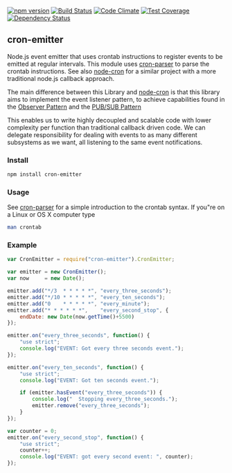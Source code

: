 [![npm version](https://badge.fury.io/js/cron-emitter.svg)](http://badge.fury.io/js/cron-emitter)
[![Build Status](https://travis-ci.org/tfmalt/node-cron-emitter.svg?branch=master)](https://travis-ci.org/tfmalt/node-cron-emitter)
[![Code Climate](https://codeclimate.com/github/tfmalt/node-cron-emitter/badges/gpa.svg)](https://codeclimate.com/github/tfmalt/node-cron-emitter)
[![Test Coverage](https://codeclimate.com/github/tfmalt/node-cron-emitter/badges/coverage.svg)](https://codeclimate.com/github/tfmalt/node-cron-emitter)
[![Dependency Status](https://david-dm.org/tfmalt/node-cron-emitter.svg)](https://david-dm.org/tfmalt/node-cron-emitter)

## cron-emitter

Node.js event emitter that uses crontab instructions to register events 
to be emitted at regular intervals. This module uses 
[cron-parser](https://github.com/harrisiirak/cron-parser)
to parse the crontab instructions. See also 
[node-cron](https://github.com/ncb000gt/node-cron) for a similar project with
a more traditional node.js callback approach.

The main difference between this Library and 
[node-cron](https://github.com/ncb000gt/node-cron) is that this library aims 
to implement the event listener pattern, to achieve capabilities found in the
[Observer Pattern](http://en.wikipedia.org/wiki/Observer_pattern) and the
[PUB/SUB Pattern](http://en.wikipedia.org/wiki/Publish%E2%80%93subscribe_pattern)

This enables us to write highly decoupled and scalable code with
lower complexity per function than traditional callback driven code. We can delegate
responsibility for dealing with events to as many different subsystems as we 
want, all listening to the same event notifications.

### Install
```bash
npm install cron-emitter
```
  
### Usage
See [cron-parser](https://github.com/harrisiirak/cron-parser) for a simple 
introduction to the crontab syntax. 
If you"re on a Linux or OS X computer type
```bash
man crontab
```

### Example
```javascript
var CronEmitter = require("cron-emitter").CronEmitter;

var emitter = new CronEmitter();
var now     = new Date();

emitter.add("*/3  * * * * *", "every_three_seconds");
emitter.add("*/10 * * * * *", "every_ten_seconds");
emitter.add("0    * * * * *", "every_minute");
emitter.add("* * * * * *",    "every_second_stop", {
    endDate: new Date(now.getTime()+5500)
});

emitter.on("every_three_seconds", function() {
    "use strict";
    console.log("EVENT: Got every three seconds event.");
});

emitter.on("every_ten_seconds", function() {
    "use strict";
    console.log("EVENT: Got ten seconds event.");

    if (emitter.hasEvent("every_three_seconds")) {
        console.log("  Stopping every_three_seconds.");
        emitter.remove("every_three_seconds");
    }
});

var counter = 0;
emitter.on("every_second_stop", function() {
    "use strict";
    counter++;
    console.log("EVENT: got every second event: ", counter);
});
```
